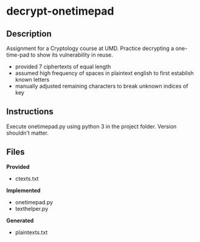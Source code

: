 # decrypt-onetimepad
## Description
Assignment for a Cryptology course at UMD.
Practice decrypting a one-time-pad to show its vulnerability in reuse.

- provided 7 ciphertexts of equal length
- assumed high frequency of spaces in plaintext english to first establish known letters
- manually adjusted remaining characters to break unknown indices of key


## Instructions
Execute onetimepad.py using python 3 in the project folder. Version shouldn't matter.


## Files
**Provided**<br>
- ctexts.txt 

**Implemented**<br>
- onetimepad.py<br>
- texthelper.py

**Generated**<br>
- plaintexts.txt
